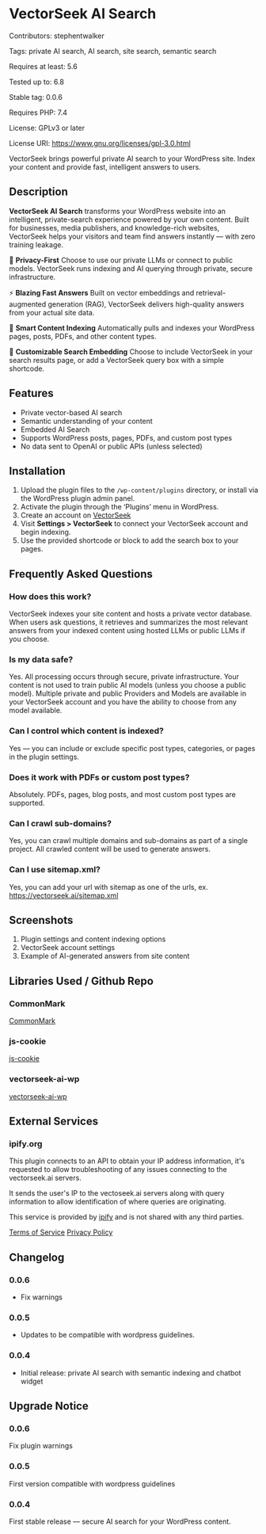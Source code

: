 # VectorSeek AI Search

Contributors: stephentwalker

Tags: private AI search, AI search, site search, semantic search

Requires at least: 5.6

Tested up to: 6.8

Stable tag: 0.0.6

Requires PHP: 7.4

License: GPLv3 or later

License URI: https://www.gnu.org/licenses/gpl-3.0.html

VectorSeek brings powerful private AI search to your WordPress site. Index your
content and provide fast, intelligent answers to users.


## Description

**VectorSeek AI Search** transforms your WordPress website into an intelligent, private-search experience powered by your own content. Built for businesses, media publishers, and knowledge-rich websites, VectorSeek helps your visitors and team find answers instantly — with zero training leakage.

🔐 **Privacy-First**
Choose to use our private LLMs or connect to public models. VectorSeek runs indexing and AI querying through private, secure infrastructure.

⚡ **Blazing Fast Answers**
Built on vector embeddings and retrieval-augmented generation (RAG), VectorSeek delivers high-quality answers from your actual site data.

🧠 **Smart Content Indexing**
Automatically pulls and indexes your WordPress pages, posts, PDFs, and other content types.

💬 **Customizable Search Embedding**
Choose to include VectorSeek in your search results page, or add a VectorSeek query box with a simple shortcode.

## Features

- Private vector-based AI search
- Semantic understanding of your content
- Embedded AI Search
- Supports WordPress posts, pages, PDFs, and custom post types
- No data sent to OpenAI or public APIs (unless selected)

## Installation

1. Upload the plugin files to the `/wp-content/plugins` directory, or install via the WordPress plugin admin panel.
2. Activate the plugin through the ‘Plugins’ menu in WordPress.
3. Create an account on [VectorSeek](https://vectorseek.ai)
3. Visit **Settings > VectorSeek** to connect your VectorSeek account and begin indexing.
4. Use the provided shortcode or block to add the search box to your pages.

## Frequently Asked Questions

### How does this work?
VectorSeek indexes your site content and hosts a private vector database. When users ask questions, it retrieves and summarizes the most relevant answers from your indexed content using hosted LLMs or public LLMs if you choose. 

### Is my data safe?
Yes. All processing occurs through secure, private infrastructure. Your content
is not used to train public AI models (unless you choose a public model).
Multiple private and public Providers and Models are available in your
VectorSeek account and you have the ability to choose from any model available. 

### Can I control which content is indexed?
Yes — you can include or exclude specific post types, categories, or pages in the plugin settings.

### Does it work with PDFs or custom post types?
Absolutely. PDFs, pages, blog posts, and most custom post types are supported.

### Can I crawl sub-domains?
Yes, you can crawl multiple domains and sub-domains as part of a single project. All crawled content will be used to generate answers. 

### Can I use sitemap.xml?
Yes, you can add your url with sitemap as one of the urls, ex. https://vectorseek.ai/sitemap.xml

## Screenshots

1. Plugin settings and content indexing options
2. VectorSeek account settings
3. Example of AI-generated answers from site content

## Libraries Used / Github Repo 

### CommonMark 

[CommonMark](https://github.com/commonmark/commonmark.js/) 

### js-cookie

[js-cookie](https://github.com/js-cookie/js-cookie) 

### vectorseek-ai-wp

[vectorseek-ai-wp](https://github.com/stw/vectorseek-ai-wp) 

## External Services 

### ipify.org 

This plugin connects to an API to obtain your IP address information, it's
requested to allow troubleshooting of any issues connecting to the vectorseek.ai servers.

It sends the user's IP to the vectoseek.ai servers along with query information to allow 
identification of where queries are originating.

This service is provided by [ipify](https://www.ipify.org/) and is not shared with any third parties.

[Terms of Service](https://geo.ipify.org/terms-of-service)
[Privacy Policy](https://geo.ipify.org/privacy-policy)

## Changelog

### 0.0.6 

* Fix warnings 

### 0.0.5 

* Updates to be compatible with wordpress guidelines. 

### 0.0.4
* Initial release: private AI search with semantic indexing and chatbot widget

## Upgrade Notice

### 0.0.6 

Fix plugin warnings 

### 0.0.5 
First version compatible with wordpress guidelines

### 0.0.4
First stable release — secure AI search for your WordPress content.

